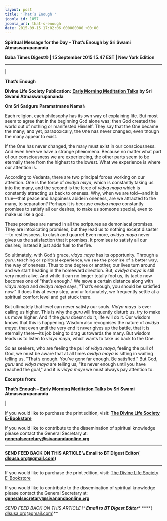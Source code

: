 ```yaml
---
layout: post
title: 'That’s Enough '
joomla_id: 1057
joomla_url: that-s-enough
date: 2015-09-15 17:02:06.000000000 +00:00
---
```

  

















































**Spiritual Message for the Day – That’s Enough by Sri Swami Atmaswarupananda**

 **Baba Times Digest© | 15 September 2015 15.47 EST | New York Edition**

* * *

| 

**That’s Enough**

**Divine Life Society Publication:** [**Early Morning Meditation Talks**](http://www.dlshq.org/messages/thatsenough.htm) **by Sri Swami Atmaswarupananda**

**Om Sri Sadguru Paramatmane Namah**

Each religion, each philosophy has its own way of explaining life. But most seem to agree that in the beginning God alone was; then God created the world out of nothing or manifested Himself. They say that the One became the many; and yet, paradoxically, the One has never changed, even though the many appear to exist.

If the One has never changed, the many must exist in our consciousness. And even here we have a strange phenomena. Because no matter what part of our consciousness we are experiencing, the other parts seem to be eternally there from the highest to the lowest. What we experience is where our attention is.

According to Vedanta, there are two principal forces working on our attention. One is the force of _avidya maya_, which is constantly taking us into the many, and the second is the force of _vidya maya_ which is constantly attracting us back to oneness. Why, when we are told—and it is true—that peace and happiness abide in oneness, are we attracted to the many, to separation? Perhaps it is because _avidya maya_ constantly promises to satisfy all our desires, to make us someone special, even to make us like a god.

These promises are named in all the scriptures as demoniacal promises. They are intoxicating promises, but they lead us to nothing except disaster—to restlessness, to clash and quarrel. Even more, _avidya maya_ never gives us the satisfaction that it promises. It promises to satisfy all our desires; instead it just adds fuel to the fire.

So ultimately, with God’s grace, _vidya maya_ has its opportunity. Through a _guru_, teaching or spiritual experience, we see the promise of a better way, the way of oneness. Thus to one degree or another, our lives turn around and we start heading in the homeward direction. But, _avidya maya_ is still very much alive. And while it can no longer totally fool us, its tactic now becomes one of "that’s enough." We move a certain distance along with _vidya maya_ and _avidya maya_ says, "That’s enough, you should be satisfied now." It does this at every step, and unfortunately, we frequently settle at a spiritual comfort level and get stuck there.

But ultimately that level can never satisfy our souls. _Vidya maya_ is ever calling us higher. This is why the _guru_ will frequently disturb us, try to make us move higher. And if the _guru_ doesn’t do it, life will do it. Our wisdom knows that this is happening. Wisdom also recognises the nature of _avidya maya_, that even until the very end it never gives up the battle, that it is eternally there—its job being to drag us towards the many. But wisdom leads us to listen to _vidya maya_, which wants to take us back to the One.

So as seekers, who are feeling the pull of _vidya maya_, feeling the pull of God, we must be aware that at all times _avidya maya_ is sitting in waiting telling us, "That’s enough. You’ve gone far enough. Be satisfied." But God, _guru_ and _vidya maya_ are telling us, "It’s never enough until you have reached the goal," and it is _vidya maya_ we must always pay attention to.

**Excerpts from:**



**That’s Enough –** [**Early Morning Meditation Talks**](http://www.dlshq.org/messages/thatsenough.htm) **by Sri Swami Atmaswarupananda**

 |



If you would like to purchase the print edition, visit: **[The Divine Life Society E-Bookstore](http://www.dlshq.org/download/download.htm)**

If you would like to contribute to the dissemination of spiritual knowledge please contact the General Secretary at: [](mailto:%20%3Cscript%20type=%27text/javascript%27%3E%20%3C%21--%20var%20prefix%20=%20%27ma%27%20+%20%27il%27%20+%20%27to%27;%20var%20path%20=%20%27hr%27%20+%20%27ef%27%20+%20%27=%27;%20var%20addy57016%20=%20%27generalsecretary%27%20+%20%27@%27;%20addy57016%20=%20addy57016%20+%20%27sivanandaonline%27%20+%20%27.%27%20+%20%27org%27;%20document.write%28%27%3Ca%20%27%20+%20path%20+%20%27%5C%27%27%20+%20prefix%20+%20%27:%27%20+%20addy57016%20+%20%27%5C%27%3E%27%29;%20document.write%28addy57016%29;%20document.write%28%27%3C%5C/a%3E%27%29;%20//--%3E%5Cn%20%3C/script%3E%3Cscript%20type=%27text/javascript%27%3E%20%3C%21--%20document.write%28%27%3Cspan%20style=%5C%27display:%20none;%5C%27%3E%27%29;%20//--%3E%20%3C/script%3EThis%20email%20address%20is%20being%20protected%20from%20spambots.%20You%20need%20JavaScript%20enabled%20to%20view%20it.%20%3Cscript%20type=%27text/javascript%27%3E%20%3C%21--%20document.write%28%27%3C/%27%29;%20document.write%28%27span%3E%27%29;%20//--%3E%20%3C/script%3E?subject=Contribution%20to%20Dissemination%20of%20Spiritual%20Knowledge) **generalsecretary@sivanandaonline.org**

****

**SEND FEED BACK ON THIS ARTICLE \\\ Email to BT Digest Editor[](mailto:%20%3Cscript%20type=%27text/javascript%27%3E%20%3C%21--%20var%20prefix%20=%20%27ma%27%20+%20%27il%27%20+%20%27to%27;%20var%20path%20=%20%27hr%27%20+%20%27ef%27%20+%20%27=%27;%20var%20addy72654%20=%20%27dlsusa.org%27%20+%20%27@%27;%20addy72654%20=%20addy72654%20+%20%27gmail%27%20+%20%27.%27%20+%20%27com%27;%20document.write%28%27%3Ca%20%27%20+%20path%20+%20%27%5C%27%27%20+%20prefix%20+%20%27:%27%20+%20addy72654%20+%20%27%5C%27%3E%27%29;%20document.write%28addy72654%29;%20document.write%28%27%3C%5C/a%3E%27%29;%20//--%3E%5Cn%20%3C/script%3E%3Cscript%20type=%27text/javascript%27%3E%20%3C%21--%20document.write%28%27%3Cspan%20style=%5C%27display:%20none;%5C%27%3E%27%29;%20//--%3E%20%3C/script%3EThis%20email%20address%20is%20being%20protected%20from%20spambots.%20You%20need%20JavaScript%20enabled%20to%20view%20it.%20%3Cscript%20type=%27text/javascript%27%3E%20%3C%21--%20document.write%28%27%3C/%27%29;%20document.write%28%27span%3E%27%29;%20//--%3E%20%3C/script%3E?subject=DLS%20Posts)( [dlsusa.org@gmail.com](mailto:dlsusa.org@gmail.com))**



* * *



  

If you would like to purchase the print edition, visit: [The Divine Life Society E-Bookstore](http://www.dlshq.org/download/download.htm)

If you would like to contribute to the dissemination of spiritual knowledge please contact the General Secretary at: **[generalsecretary@sivanandaonline.org](mailto:generalsecretary@sivanandaonline.org)**

**SEND FEED BACK ON THIS ARTICLE \\\**  **Email to BT Digest Editor**** [](mailto:%20%3Cscript%20type=%27text/javascript%27%3E%20%3C%21--%20var%20prefix%20=%20%27ma%27%20+%20%27il%27%20+%20%27to%27;%20var%20path%20=%20%27hr%27%20+%20%27ef%27%20+%20%27=%27;%20var%20addy72654%20=%20%27dlsusa.org%27%20+%20%27@%27;%20addy72654%20=%20addy72654%20+%20%27gmail%27%20+%20%27.%27%20+%20%27com%27;%20document.write%28%27%3Ca%20%27%20+%20path%20+%20%27%5C%27%27%20+%20prefix%20+%20%27:%27%20+%20addy72654%20+%20%27%5C%27%3E%27%29;%20document.write%28addy72654%29;%20document.write%28%27%3C%5C/a%3E%27%29;%20//--%3E%5Cn%20%3C/script%3E%3Cscript%20type=%27text/javascript%27%3E%20%3C%21--%20document.write%28%27%3Cspan%20style=%5C%27display:%20none;%5C%27%3E%27%29;%20//--%3E%20%3C/script%3EThis%20email%20address%20is%20being%20protected%20from%20spambots.%20You%20need%20JavaScript%20enabled%20to%20view%20it.%20%3Cscript%20type=%27text/javascript%27%3E%20%3C%21--%20document.write%28%27%3C/%27%29;%20document.write%28%27span%3E%27%29;%20//--%3E%20%3C/script%3E?subject=DLS%20Posts)****( [dlsusa.org@gmail.com](mailto:dlsusa.org@gmail.com))**  
